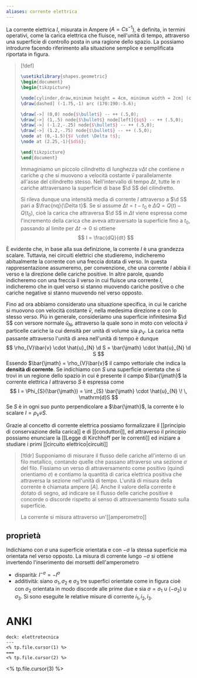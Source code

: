 ```yaml
---
aliases: corrente elettrica
---
```



La corrente elettrica $I$, misurata in Ampere ($A = Cs^{-1}$), è definita, in termini operativi, come la carica elettrica che fluisce, nell'unità di tempo, attraverso una superficie di controllo posta in una ragione dello spazio. La possiamo introdurre facendo riferimento alla situazione semplice e semplificata riportata in figura.

> [!def]
> ```tikz
> \usetikzlibrary{shapes.geometric}
> \begin{document}
> \begin{tikzpicture}
> 
> \node[cylinder,draw,minimum height = 4cm, minimum width = 2cm] (c) at (0,0){};
> \draw[dashed] (-1.75,-1) arc (170:190:-5.6);
> 
> \draw[->] (0,0) node{$\bullet$} -- ++ (.5,0);
> \draw[->] (1,.5) node{$\bullet$} node[left]{$q$} -- ++ (.5,0);
> \draw[->] (-1.2,-.25) node{$\bullet$} -- ++ (.5,0);
> \draw[->] (1.2,-.75) node{$\bullet$} -- ++ (.5,0);
> \node at (0,-1.5){$V \cdot \Delta t$};
> \node at (2.25,-1){$dS$};
> 
> \end{tikzpicture}
> \end{document}
> ```
> Immaginiamo un piccolo cilindretto di lunghezza $v\Delta t$ che contiene $n$ cariche $q$ che si muovono a velocità costante $\bar{v}$ parallelamente all'asse del cilindretto stesso. Nell'intervallo di tempo $\Delta t$, tutte le $n$ cariche attraversano la superficie di base $\d S$ del cilindretto.
> 
> Si rileva dunque una intensità media di corrente $I$ attraverso a $\d S$ pari a $\frac{nq}{\Delta t}$. Se si assume $\Delta t = t - t_{0}$ e $\Delta Q = Q(t) - Q(t_{0})$, cioè la carica che attraversa $\d S$ in $\Delta t$ viene espressa come l'incremento della carica che aveva attraversato la superficie fino a $t_{0}$, passando al limite per $\Delta t \to 0$ si ottiene
> $$ I = \frac{dQ}{dt}  $$

È evidente che, in base alla sua definizione, la corrente $I$ è una grandezza scalare. Tuttavia, nei circuiti elettrici che studieremo, indicheremo abitualmente la corrente con una freccia dotata di verso. In questa rappresentazione assumeremo, per convenzione, che una corrente $I$ abbia il verso e la direzione delle cariche positive. In altre parole, quando indicheremo con una freccia il verso in cui fluisce una corrente $I$, indicheremo che in quel verso si stanno muovendo cariche positive o che cariche negative si stanno muovendo nel verso opposto.

Fino ad ora abbiamo considerato una situazione specifica, in cui le cariche si muovono con velocità costante $\bar{v}$, nella medesima direzione e con lo stesso verso. Più in generale, consideriamo una superficie infinitesima $\d S$ con versore normale $\hat{u}_{N}$, attraverso la quale sono in moto con velocità $\bar{v}$ particelle cariche la cui densità per unità di volume sia $\rho_{V}$. La carica netta passante attraverso l'unità di area nell'unità di tempo è dunque
$$ \rho_{V}\bar{v} \cdot \hat{u}_{N} \d S = \bar{\jmath} \cdot \hat{u}_{N} \d S $$
Essendo $\bar{\jmath} = \rho_{V}\bar{v}$ il campo vettoriale che indica la **densità di corrente**. Se indichiamo con $S$ una superficie orientata che si trovi in un regione dello spazio in cui è presente il campo $\bar{\jmath}$ la corrente elettrica $I$ attraverso $S$ è espressa come
$$ I = \Phi_{S}(\bar{\jmath}) = \int _{S} \bar{\jmath} \cdot \hat{u}_{N} \! \, \mathrm{d}S  $$
Se $S$ è in ogni suo punto perpendicolare a $\bar{\jmath}$, la corrente è lo scalare $I = \rho_{V} vS$.

Grazie al concetto di corrente elettrica possiamo formalizzare il [[principio di conservazione della carica]] e di [[conduttori]], ed attraverso il principio possiamo enunciare la [[Legge di Kirchhoff per le correnti]] ed iniziare a studiare i primi [[circuito elettrico|circuiti]]


>[!tldr]
>Supponiamo di misurare il flusso delle cariche all'interno di un filo metallico, contando quelle che passano attraverso una sezione $\sigma$ del filo. Fissiamo un verso di attraversamento come positivo (quindi orientiamo $\sigma$) e contiamo la quantità di carica elettrica positiva che attraversa la sezione nell'unità di tempo. L'unità di misura della corrente è chiamata ampere $[A]$.
>Anche il valore della corrente è dotato di segno, ad indicare se il flusso delle cariche positive è concorde o discorde rispetto al senso di attraversamento fissato sulla superficie.
>
>La corrente si misura attraverso un'[[amperometro]]


## proprietà
Indichiamo con $\sigma$ una superficie orientata e con $-\sigma$ la stessa superficie ma orientata nel verso opposto.
La misura di corrente lungo $-\sigma$ si ottiene invertendo l'inserimento dei morsetti dell'amperometro
- disparità: $I^{-\sigma} = -I^{\sigma}$
- additività: siano $\sigma_{1}, \sigma_{2}$ e $\sigma_{3}$ tre superfici orientate come in figura cioè con $\sigma_{2}$ orientata in modo discorde alle prime due e sia $\sigma=\sigma_{1} \cup (-\sigma_{2}) \cup \sigma_{3}$. Si sono eseguite le relative misure di corrente $i_{1},i_{2},i_{3}$. 

# ANKI

```anki
deck: elettrotecnica 
---
<% tp.file.cursor(1) %>
===
<% tp.file.cursor(2) %>
```
<% tp.file.cursor(3) %>